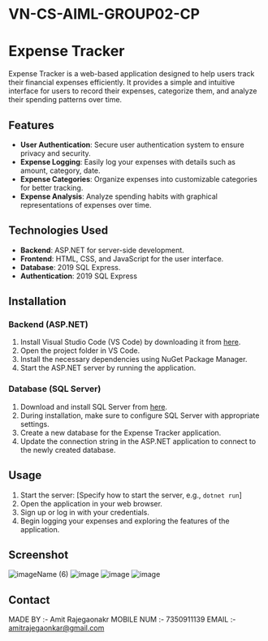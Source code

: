 # VN-CS-AIML-GROUP02-CP

# Expense Tracker

Expense Tracker is a web-based application designed to help users track their financial expenses efficiently. It provides a simple and intuitive interface for users to record their expenses, categorize them, and analyze their spending patterns over time.

## Features

- **User Authentication**: Secure user authentication system to ensure privacy and security.
- **Expense Logging**: Easily log your expenses with details such as amount, category, date.
- **Expense Categories**: Organize expenses into customizable categories for better tracking.
- **Expense Analysis**: Analyze spending habits with graphical representations of expenses over time.

## Technologies Used

- **Backend**: ASP.NET for server-side development.
- **Frontend**: HTML, CSS, and JavaScript for the user interface.
- **Database**: 2019 SQL Express.
- **Authentication**: 2019 SQL Express

## Installation

### Backend (ASP.NET)

1. Install Visual Studio Code (VS Code) by downloading it from [here](https://code.visualstudio.com/).
3. Open the project folder in VS Code.
4. Install the necessary dependencies using NuGet Package Manager.
5. Start the ASP.NET server by running the application.

### Database (SQL Server)

1. Download and install SQL Server from [here](https://www.microsoft.com/en-us/sql-server/sql-server-downloads).
2. During installation, make sure to configure SQL Server with appropriate settings.
3. Create a new database for the Expense Tracker application.
4. Update the connection string in the ASP.NET application to connect to the newly created database.

## Usage

1. Start the server: [Specify how to start the server, e.g., `dotnet run`]
2. Open the application in your web browser.
3. Sign up or log in with your credentials.
4. Begin logging your expenses and exploring the features of the application.

## Screenshot
![imageName (6)](https://github.com/AmitRajegaonkar/VN-CS-AIML-GROUP02-CP/assets/134671638/45953789-3817-4272-a266-7d1238acec71)
![image](https://github.com/AmitRajegaonkar/VN-CS-AIML-GROUP02-CP/assets/134671638/50ef60f2-c426-4843-bcd6-1cbe5046e948)
![image](https://github.com/AmitRajegaonkar/VN-CS-AIML-GROUP02-CP/assets/134671638/b95f99f7-b0e8-446f-bc17-07545ee758b5)
![image](https://github.com/AmitRajegaonkar/VN-CS-AIML-GROUP02-CP/assets/134671638/76129e26-d028-437e-b2d5-a9c329d084ba)

## Contact

MADE BY :-  Amit Rajegaonakr 
MOBILE NUM :- 7350911139
EMAIL :- amitrajegaonkar@gmail.com
            


